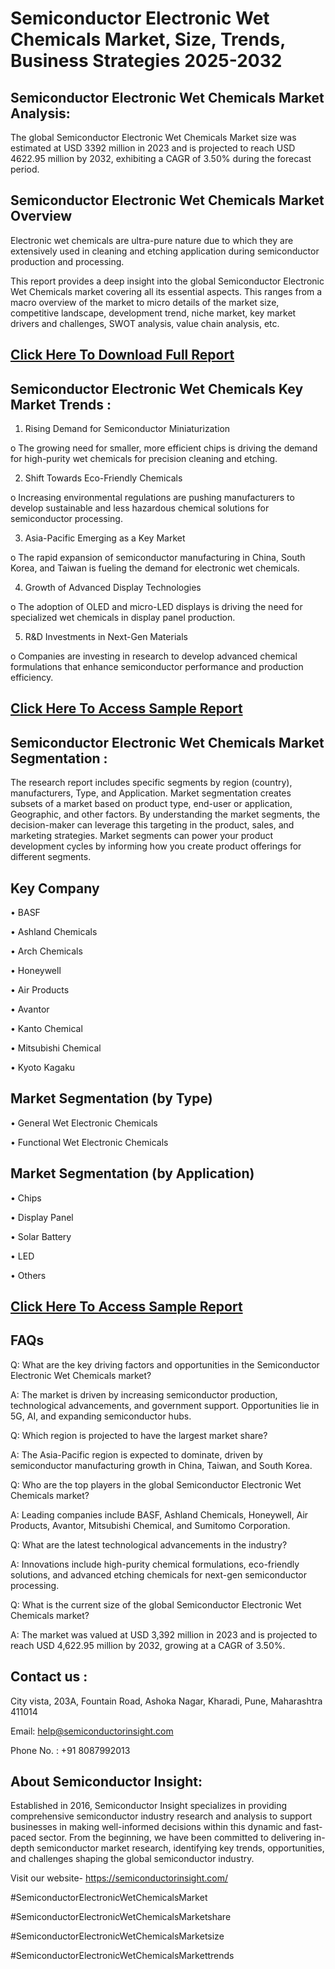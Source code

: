 Semiconductor Electronic Wet Chemicals Market, Size, Trends, Business Strategies 2025-2032
=
Semiconductor Electronic Wet Chemicals Market Analysis:
-
The global Semiconductor Electronic Wet Chemicals Market size was estimated at USD 3392 million in 2023 and is projected to reach USD 4622.95 million by 2032, exhibiting a CAGR of 3.50% during the forecast period.

Semiconductor Electronic Wet Chemicals Market Overview
-
Electronic wet chemicals are ultra-pure nature due to which they are extensively used in cleaning and etching application during semiconductor production and processing.

This report provides a deep insight into the global Semiconductor Electronic Wet Chemicals market covering all its essential aspects. This ranges from a macro overview of the market to micro details of the market size, competitive landscape, development trend, niche market, key market drivers and challenges, SWOT analysis, value chain analysis, etc.

[Click Here To Download Full Report](https://semiconductorinsight.com/report/semiconductor-electronic-wet-chemicals-market/)
-
Semiconductor Electronic Wet Chemicals Key Market Trends  :
-
1.	Rising Demand for Semiconductor Miniaturization

o	The growing need for smaller, more efficient chips is driving the demand for high-purity wet chemicals for precision cleaning and etching.

2.	Shift Towards Eco-Friendly Chemicals

o	Increasing environmental regulations are pushing manufacturers to develop sustainable and less hazardous chemical solutions for semiconductor processing.

3.	Asia-Pacific Emerging as a Key Market

o	The rapid expansion of semiconductor manufacturing in China, South Korea, and Taiwan is fueling the demand for electronic wet chemicals.

4.	Growth of Advanced Display Technologies

o	The adoption of OLED and micro-LED displays is driving the need for specialized wet chemicals in display panel production.

5.	R&D Investments in Next-Gen Materials

o	Companies are investing in research to develop advanced chemical formulations that enhance semiconductor performance and production efficiency.

[Click Here To Access Sample Report](https://semiconductorinsight.com/download-sample-report/?product_id=76999)
-
Semiconductor Electronic Wet Chemicals Market Segmentation :
-
The research report includes specific segments by region (country), manufacturers, Type, and Application. Market segmentation creates subsets of a market based on product type, end-user or application, Geographic, and other factors. By understanding the market segments, the decision-maker can leverage this targeting in the product, sales, and marketing strategies. Market segments can power your product development cycles by informing how you create product offerings for different segments.

Key Company
-
•	BASF

•	Ashland Chemicals

•	Arch Chemicals

•	Honeywell

•	Air Products

•	Avantor

•	Kanto Chemical

•	Mitsubishi Chemical

•	Kyoto Kagaku

Market Segmentation (by Type)
-
•	General Wet Electronic Chemicals

•	Functional Wet Electronic Chemicals

Market Segmentation (by Application)
-
•	Chips

•	Display Panel

•	Solar Battery

•	LED

•	Others

[Click Here To Access Sample Report](https://semiconductorinsight.com/download-sample-report/?product_id=76999)
-
FAQs
 -
Q: What are the key driving factors and opportunities in the Semiconductor Electronic Wet Chemicals market?

A: The market is driven by increasing semiconductor production, technological advancements, and government support. Opportunities lie in 5G, AI, and expanding semiconductor hubs.

Q: Which region is projected to have the largest market share?

A: The Asia-Pacific region is expected to dominate, driven by semiconductor manufacturing growth in China, Taiwan, and South Korea.

Q: Who are the top players in the global Semiconductor Electronic Wet Chemicals market?

A: Leading companies include BASF, Ashland Chemicals, Honeywell, Air Products, Avantor, Mitsubishi Chemical, and Sumitomo Corporation.

Q: What are the latest technological advancements in the industry?

A: Innovations include high-purity chemical formulations, eco-friendly solutions, and advanced etching chemicals for next-gen semiconductor processing.

Q: What is the current size of the global Semiconductor Electronic Wet Chemicals market?

A: The market was valued at USD 3,392 million in 2023 and is projected to reach USD 4,622.95 million by 2032, growing at a CAGR of 3.50%.

Contact us : 
-
City vista, 203A, Fountain Road, Ashoka Nagar, Kharadi, Pune, Maharashtra 411014

Email: help@semiconductorinsight.com

Phone No. : +91 8087992013

About Semiconductor Insight:
-
Established in 2016, Semiconductor Insight specializes in providing comprehensive semiconductor industry research and analysis to support businesses in making well-informed decisions within this dynamic and fast-paced sector. From the beginning, we have been committed to delivering in-depth semiconductor market research, identifying key trends, opportunities, and challenges shaping the global semiconductor industry.

Visit our website- https://semiconductorinsight.com/

#SemiconductorElectronicWetChemicalsMarket 

#SemiconductorElectronicWetChemicalsMarketshare

#SemiconductorElectronicWetChemicalsMarketsize

#SemiconductorElectronicWetChemicalsMarkettrends 
 
 

